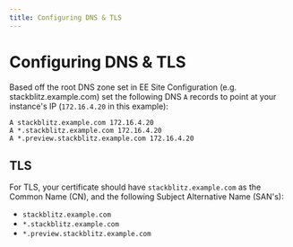 ```yaml
---
title: Configuring DNS & TLS
---
```


# Configuring DNS & TLS

Based off the root DNS zone set in EE Site Configuration (e.g. stackblitz.example.com)
set the following DNS `A` records to point at your instance's IP (`172.16.4.20` in this example):

```
A stackblitz.example.com 172.16.4.20
A *.stackblitz.example.com 172.16.4.20
A *.preview.stackblitz.example.com 172.16.4.20
```

## TLS


For TLS, your certificate should have `stackblitz.example.com` as the Common Name (CN), and the following Subject Alternative Name (SAN's):
- `stackblitz.example.com`
- `*.stackblitz.example.com`
- `*.preview.stackblitz.example.com`
